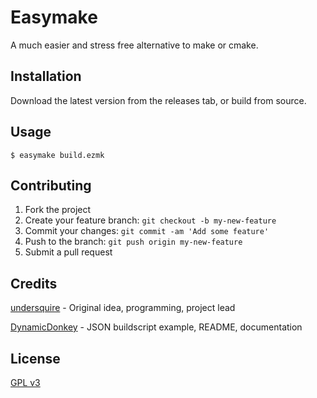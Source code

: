 # Easymake

A much easier and stress free alternative to make or cmake.

## Installation

Download the latest version from the releases tab, or build from source.

## Usage

`$ easymake build.ezmk`

## Contributing

1. Fork the project
2. Create your feature branch: `git checkout -b my-new-feature`
3. Commit your changes: `git commit -am 'Add some feature'`
4. Push to the branch: `git push origin my-new-feature`
5. Submit a pull request

## Credits

[undersquire](https://github.com/undersquire) - Original idea, programming, project lead


[DynamicDonkey](https://github.com/DynamicDonkey) - JSON buildscript example, README, documentation

## License

[GPL v3](https://raw.githubusercontent.com/undersquire/easymake/main/LICENSE)
